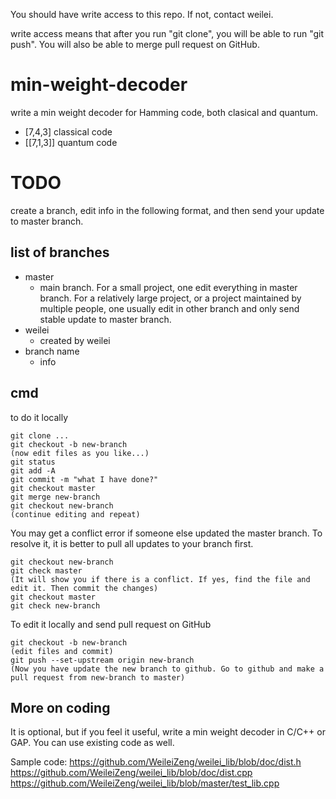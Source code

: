 You should have write access to this repo. If not, contact weilei.

write access means that after you run "git clone", you will be able to run "git push". You will also be able to merge pull request on GitHub.


# min-weight-decoder

write a min weight decoder for Hamming code, both clasical and quantum.

- [7,4,3] classical code
- [[7,1,3]] quantum code



# TODO
create a branch, edit info in the following format, and then send your update to master branch.

## list of branches
- master
  - main branch. For a small project, one edit everything in master branch. For a relatively large project, or a project maintained by multiple people, one usually edit in other branch and only send stable update to master branch.
- weilei
  - created by weilei
- branch name
  - info

## cmd
to do it locally
```
git clone ...
git checkout -b new-branch
(now edit files as you like...)
git status
git add -A
git commit -m "what I have done?"
git checkout master
git merge new-branch
git checkout new-branch
(continue editing and repeat)
```
You may get a conflict error if someone else updated the master branch. To resolve it, it is better to pull all updates to your branch first.
```
git checkout new-branch
git check master
(It will show you if there is a conflict. If yes, find the file and edit it. Then commit the changes)
git checkout master
git check new-branch
```

To edit it locally and send pull request on GitHub
```
git checkout -b new-branch
(edit files and commit)
git push --set-upstream origin new-branch
(Now you have update the new branch to github. Go to github and make a pull request from new-branch to master)
```

## More on coding
It is optional, but if you feel it useful, write a min weight decoder in C/C++ or GAP. You can use existing code as well.

Sample code: 
https://github.com/WeileiZeng/weilei_lib/blob/doc/dist.h
https://github.com/WeileiZeng/weilei_lib/blob/doc/dist.cpp
https://github.com/WeileiZeng/weilei_lib/blob/master/test_lib.cpp
